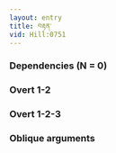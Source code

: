 ```yaml
---
layout: entry
title: བརྟན་
vid: Hill:0751
---
```

### Dependencies (N = 0)


### Overt 1-2


### Overt 1-2-3


### Oblique arguments
